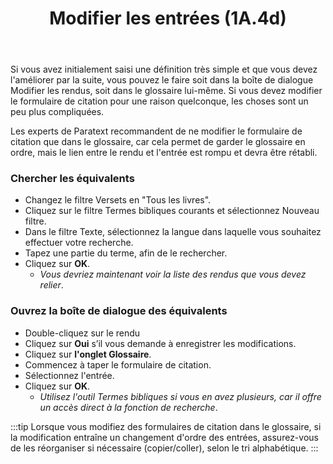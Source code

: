 ﻿---
title: Modifier les entrées (1A.4d)
---
Si vous avez initialement saisi une définition très simple et que vous devez l'améliorer par la suite, vous pouvez le faire soit dans la boîte de dialogue Modifier les rendus, soit dans le glossaire lui-même. Si vous devez modifier le formulaire de citation pour une raison quelconque, les choses sont un peu plus compliquées.

Les experts de Paratext recommandent de ne modifier le formulaire de citation que dans le glossaire, car cela permet de garder le glossaire en ordre, mais le lien entre le rendu et l'entrée est rompu et devra être rétabli.

### Chercher les équivalents

-  Changez le filtre Versets en "Tous les livres".
-  Cliquez sur le filtre Termes bibliques courants et sélectionnez Nouveau filtre.
-  Dans le filtre Texte, sélectionnez la langue dans laquelle vous souhaitez effectuer votre recherche.
-  Tapez une partie du terme, afin de le rechercher.
-  Cliquez sur **OK**.
   -  *Vous devriez maintenant voir la liste des rendus que vous devez relier*.

### Ouvrez la boîte de dialogue des équivalents

-  Double-cliquez sur le rendu
-  Cliquez sur **Oui** s’il vous demande à enregistrer les modifications.
-  Cliquez sur **l'onglet Glossaire**.
-  Commencez à taper le formulaire de citation.
-  Sélectionnez l'entrée.
-  Cliquez sur **OK**.
   -  *Utilisez l'outil Termes bibliques si vous en avez plusieurs, car il offre un accès direct à la fonction de recherche*.

:::tip
Lorsque vous modifiez des formulaires de citation dans le glossaire, si la modification entraîne un changement d'ordre des entrées, assurez-vous de les réorganiser si nécessaire (copier/coller), selon le tri alphabétique.
:::